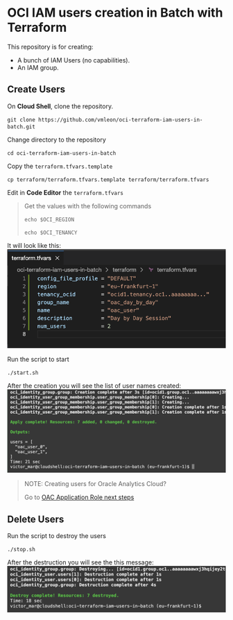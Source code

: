 # OCI IAM users creation in Batch with Terraform

This repository is for creating:
- A bunch of IAM Users (no capabilities).
- An IAM group.

## Create Users

On **Cloud Shell**, clone the repository.
```
git clone https://github.com/vmleon/oci-terraform-iam-users-in-batch.git
```

Change directory to the repository
```
cd oci-terraform-iam-users-in-batch
```

Copy the `terraform.tfvars.template`
```
cp terraform/terraform.tfvars.template terraform/terraform.tfvars
```

Edit in **Code Editor** the `terraform.tfvars`

> Get the values with the following commands
> 
> ```
> echo $OCI_REGION
> ```
> 
> ```
> echo $OCI_TENANCY
> ```

It will look like this:
![tfvars code editor](images/tfvars_code_editor.png)

Run the script to start
```
./start.sh
```

After the creation you will see the list of user names created:
![tf output](images/output.png)

> NOTE: Creating users for Oracle Analytics Cloud?
>
> Go to [OAC Application Role next steps](OAC.md)

## Delete Users

Run the script to destroy the users
```
./stop.sh
```

After the destruction you will see the this message:
![tf destroy](images/destroy.png)
